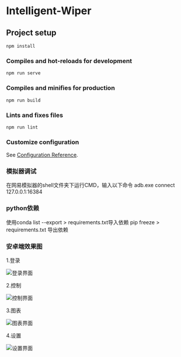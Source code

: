 # Intelligent-Wiper

## Project setup
```
npm install
```

### Compiles and hot-reloads for development
```
npm run serve
```

### Compiles and minifies for production
```
npm run build
```

### Lints and fixes files
```
npm run lint
```

### Customize configuration
See [Configuration Reference](https://cli.vuejs.org/config/).

### 模拟器调试
 在网易模拟器的shell文件夹下运行CMD，输入以下命令
 adb.exe connect 127.0.0.1:16384

### python依赖
使用conda list --export > requirements.txt导入依赖
pip freeze > requirements.txt 导出依赖

### 安卓端效果图
1.登录

![登录界面](./images/Screenshot_2025-03-31-19-25-00-36_6928599de3a3140b5616ee58debe00bc.jpg)

2.控制

![控制界面](./images/Screenshot_2025-03-31-19-25-07-75_6928599de3a3140b5616ee58debe00bc.jpg)

3.图表

![图表界面](./images/Screenshot_2025-03-31-19-25-10-18_6928599de3a3140b5616ee58debe00bc.jpg)

4.设置

![设置界面](./images/Screenshot_2025-03-31-19-25-13-75_6928599de3a3140b5616ee58debe00bc.jpg)